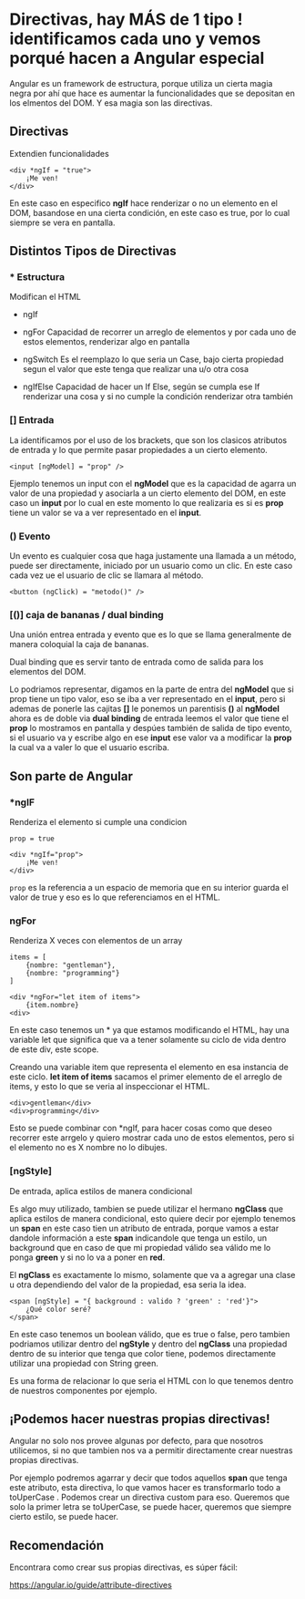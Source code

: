 # Directivas, hay MÁS de 1 tipo ! identificamos cada uno y vemos porqué hacen a Angular especial

Angular es un framework de estructura, porque utiliza un cierta magia negra por  ahí que hace es aumentar la funcionalidades que se depositan en los elmentos del DOM. Y esa magia son las directivas.

## Directivas
Extendien funcionalidades

```
<div *ngIf = "true">
	¡Me ven!
</div>
```

En este caso en especifico **ngIf** hace renderizar o no un elemento en el DOM, basandose en una cierta condición, en este caso es true, por lo cual siempre se vera en pantalla.

## Distintos Tipos de Directivas

### * Estructura
Modifican el HTML

- ngIf

- ngFor
	Capacidad de recorrer un arreglo de elementos y por cada uno de estos elementos, renderizar algo en pantalla

- ngSwitch
	Es el reemplazo lo que seria un Case, bajo cierta propiedad segun el valor que este tenga que realizar una u/o otra cosa

- ngIfElse
	Capacidad de hacer un If Else, según se cumpla ese If renderizar una cosa y si no cumple la condición renderizar otra también

### [] Entrada
La identificamos por el uso de los brackets, que son los clasicos atributos de entrada y lo que permite pasar propiedades a un cierto elemento.

```
<input [ngModel] = "prop" />
```

Ejemplo tenemos un input con el **ngModel** que es la capacidad de agarra un valor de una propiedad y asociarla a un cierto elemento del DOM, en este caso un **input** por lo cual en este momento lo que realizaria es si es **prop** tiene un valor se va a ver representado en el **input**. 

### () Evento
Un evento es cualquier cosa que haga justamente una llamada a un método, puede ser directamente, iniciado por un usuario como un clic. En este caso cada vez ue el usuario de clic se llamara al método.

```
<button (ngClick) = "metodo()" />
```

### [()] caja de bananas / dual binding
Una unión entrea entrada y evento que es lo que se llama generalmente de manera coloquial la caja de bananas.

Dual binding que es servir tanto de entrada como de salida para los elementos del DOM. 

Lo podriamos representar, digamos en la parte de entra del **ngModel** que si prop tiene un tipo valor, eso se iba a ver representado en el **input**, pero si ademas de ponerle las cajitas **[]** le ponemos un parentisis **()** al **ngModel** ahora es de doble via **dual binding** de entrada leemos el valor que tiene el **prop** lo mostramos en pantalla y despúes también de salida de tipo evento, si el usuario va y escribe algo en ese **input** ese valor va a modificar la **prop** la cual va a valer lo que el usuario escriba.

## Son parte de Angular

### *ngIF

Renderiza el elemento si cumple una condicion

```
prop = true

<div *ngIf="prop">
	¡Me ven!
</div>
```

`prop` es la referencia a un espacio de memoria que en su interior guarda el valor de true y eso es lo que referenciamos en el HTML.


### ngFor

Renderiza X veces con elementos de un array

```
items = [
	{nombre: "gentleman"},
	{nombre: "programming"}
]

<div *ngFor="let item of items">
	{item.nombre}
<div>
```

En este caso tenemos un * ya que estamos modificando el HTML, hay una variable let que significa que va a tener solamente su ciclo de vida dentro de este div, este scope.  

Creando una variable item que representa el elemento en esa instancia de este ciclo. **let item of items** sacamos el primer elemento de el arreglo de items, y esto lo que se veria al inspeccionar el HTML.

```
<div>gentleman</div>
<div>programming</div>
```

Esto se puede combinar con *ngIf, para hacer cosas como que deseo recorrer este arrgelo y quiero mostrar cada uno de estos elementos, pero si el elemento no es X nombre no lo dibujes.


### [ngStyle]

De entrada, aplica estilos de manera condicional

Es algo muy utilizado, tambien se puede utilizar el hermano **ngClass** que aplica estilos de manera condicional, esto quiere decir por ejemplo tenemos un **span** en este caso tien un atributo de entrada, porque vamos a estar dandole información a este **span** indicandole que tenga un estilo, un background que en caso de que mi propiedad válido sea válido me lo ponga **green** y si no lo va a poner en **red**.

El **ngClass** es exactamente lo mismo, solamente que va a agregar una clase u otra dependiendo del valor de la propiedad, esa seria la idea.

```
<span [ngStyle] = "{ background : valido ? 'green' : 'red'}">
	¿Qué color seré?
</span>
```

En este caso tenemos un boolean válido, que es true o false, pero tambien podriamos utilizar dentro del **ngStyle** y dentro del **ngClass** una propiedad dentro de su interior que tenga que color tiene, podemos directamente utilizar una propiedad con String green.

Es una forma de relacionar lo que seria el HTML con lo que tenemos dentro de nuestros componentes por ejemplo.

## ¡Podemos hacer nuestras propias directivas!

Angular no solo nos provee algunas por defecto, para que nosotros utilicemos, si no que tambien nos va a permitir directamente crear nuestras propias directivas.

Por ejemplo podremos agarrar y decir que todos aquellos **span** que tenga este atributo, esta directiva, lo que vamos hacer es transformarlo todo a toUperCase .
Podemos crear un directiva custom para eso. Queremos que solo la primer letra se toUperCase, se puede hacer, queremos que siempre cierto estilo, se puede hacer.

## Recomendación

Encontrara como crear sus propias directivas, es súper fácil:

https://angular.io/guide/attribute-directives










